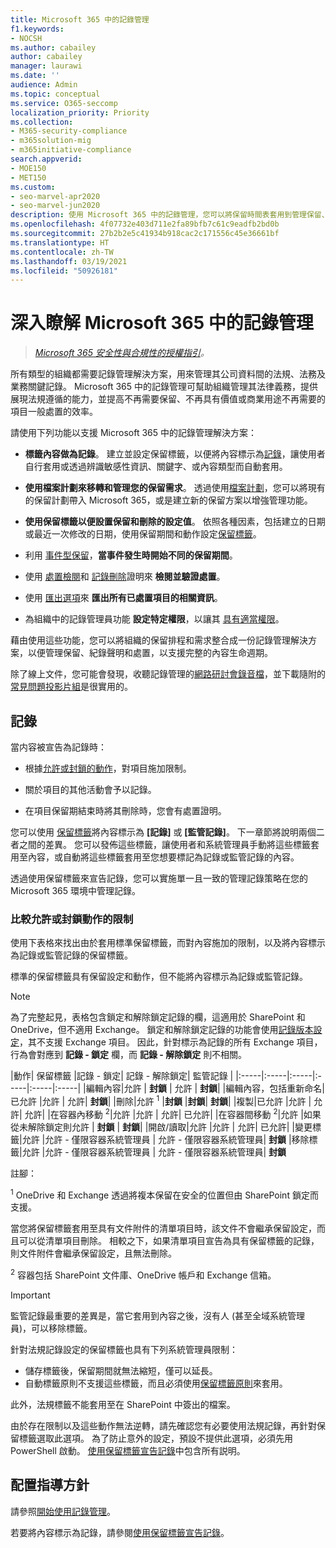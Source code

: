 ```yaml
---
title: Microsoft 365 中的記錄管理
f1.keywords:
- NOCSH
ms.author: cabailey
author: cabailey
manager: laurawi
ms.date: ''
audience: Admin
ms.topic: conceptual
ms.service: O365-seccomp
localization_priority: Priority
ms.collection:
- M365-security-compliance
- m365solution-mig
- m365initiative-compliance
search.appverid:
- MOE150
- MET150
ms.custom:
- seo-marvel-apr2020
- seo-marvel-jun2020
description: 使用 Microsoft 365 中的記錄管理，您可以將保留時間表套用到管理保留、記錄聲明和處置的檔案計畫中。
ms.openlocfilehash: 4f07732e403d711e2fa89bfb7c61c9eadfb2bd0b
ms.sourcegitcommit: 27b2b2e5c41934b918cac2c171556c45e36661bf
ms.translationtype: HT
ms.contentlocale: zh-TW
ms.lasthandoff: 03/19/2021
ms.locfileid: "50926181"
---
```

# <a name="learn-about-records-management-in-microsoft-365"></a>深入瞭解 Microsoft 365 中的記錄管理

>*[Microsoft 365 安全性與合規性的授權指引](/office365/servicedescriptions/microsoft-365-service-descriptions/microsoft-365-tenantlevel-services-licensing-guidance/microsoft-365-security-compliance-licensing-guidance)。*

所有類型的組織都需要記錄管理解決方案，用來管理其公司資料間的法規、法務及業務關鍵記錄。 Microsoft 365 中的記錄管理可幫助組織管理其法律義務，提供展現法規遵循的能力，並提高不再需要保留、不再具有價值或商業用途不再需要的項目一般處置的效率。

請使用下列功能以支援 Microsoft 365 中的記錄管理解決方案：

- **標籤內容做為記錄**。 建立並設定保留標籤，以便將內容標示為[記錄](#records)，讓使用者自行套用或透過辨識敏感性資訊、關鍵字、或內容類型而自動套用。

- **使用檔案計劃來移轉和管理您的保留需求**。 透過使用[檔案計劃](file-plan-manager.md)，您可以將現有的保留計劃帶入 Microsoft 365，或是建立新的保留方案以增強管理功能。

- **使用保留標籤以便設置保留和刪除的設定值**。 依照各種因素，包括建立的日期或最近一次修改的日期，使用保留期間和動作設定[保留標籤](retention.md#retention-labels)。

- 利用 [事件型保留](event-driven-retention.md)，**當事件發生時開始不同的保留期間**。

- 使用 [處置檢閱](disposition.md#disposition-reviews)和 [記錄刪除](disposition.md#disposition-of-records)證明來 **檢閱並驗證處置**。

- 使用 [匯出選項](disposition.md#filter-and-export-the-views)來 **匯出所有已處置項目的相關資訊**。

- 為組織中的記錄管理員功能 **設定特定權限**，以讓其 [具有適當權限](../security/office-365-security/permissions-in-the-security-and-compliance-center.md)。

藉由使用這些功能，您可以將組織的保留排程和需求整合成一份記錄管理解決方案，以便管理保留、紀錄聲明和處置，以支援完整的內容生命週期。

除了線上文件，您可能會發現，收聽記錄管理的[網路研討會錄音檔](https://aka.ms/MIPC/Video-RecordsManagementWebinar)，並下載隨附的[常見問題投影片組](https://aka.ms/MIPC/Blog-RecordsManagementWebinar)是很實用的。

## <a name="records"></a>記錄

當内容被宣告為記錄時：

- 根據[允許或封鎖的動作](#compare-restrictions-for-what-actions-are-allowed-or-blocked)，對項目施加限制。

- 關於項目的其他活動會予以記錄。

- 在項目保留期結束時將其刪除時，您會有處置證明。

您可以使用 [保留標籤](retention.md#retention-labels)將內容標示為 **[記錄]** 或 **[監管記錄]**。 下一章節將說明兩個二者之間的差異。 您可以發佈這些標籤，讓使用者和系統管理員手動將這些標籤套用至內容，或自動將這些標籤套用至您想要標記為記錄或監管記錄的內容。

透過使用保留標籤來宣告記錄，您可以實施單一且一致的管理記錄策略在您的 Microsoft 365 環境中管理記錄。

### <a name="compare-restrictions-for-what-actions-are-allowed-or-blocked"></a>比較允許或封鎖動作的限制

使用下表格來找出由於套用標準保留標籤，而對內容施加的限制，以及將內容標示為記錄或監管記錄的保留標籤。 

標準的保留標籤具有保留設定和動作，但不能將內容標示為記錄或監管記錄。

>[!NOTE] 
> 為了完整起見，表格包含鎖定和解除鎖定記錄的欄，這適用於 SharePoint 和 OneDrive，但不適用 Exchange。 鎖定和解除鎖定記錄的功能會使用[記錄版本設定](record-versioning.md)，其不支援 Exchange 項目。 因此，針對標示為記錄的所有 Exchange 項目，行為會對應到 **記錄 - 鎖定** 欄，而 **記錄 - 解除鎖定** 則不相關。


|動作| 保留標籤 |記錄 - 鎖定| 記錄 - 解除鎖定| 監管記錄 |
|:-----|:-----|:-----|:-----|:-----|:-----|
|編輯內容|允許 | **封鎖** | 允許 | **封鎖**|
|編輯內容，包括重新命名|已允許 |允許 | 允許| **封鎖**|
|刪除|允許 <sup>1</sup> |**封鎖** |**封鎖**| **封鎖**|
|複製|已允許 |允許 | 允許| 允許|
|在容器內移動 <sup>2</sup>|允許 |允許 | 允許| 已允許|
|在容器間移動 <sup>2</sup>|允許 |如果從未解除鎖定則允許 | **封鎖** | **封鎖**|
|開啟/讀取|允許 |允許 | 允許| 已允許|
|變更標籤|允許 |允許 - 僅限容器系統管理員 | 允許 - 僅限容器系統管理員| **封鎖**
|移除標籤|允許 |允許 - 僅限容器系統管理員 | 允許 - 僅限容器系統管理員| **封鎖**

註腳：

<sup>1</sup> OneDrive 和 Exchange 透過將複本保留在安全的位置但由 SharePoint 鎖定而支援。

當您將保留標籤套用至具有文件附件的清單項目時，該文件不會繼承保留設定，而且可以從清單項目刪除。 相較之下，如果清單項目宣告為具有保留標籤的記錄，則文件附件會繼承保留設定，且無法刪除。 

<sup>2</sup> 容器包括 SharePoint 文件庫、OneDrive 帳戶和 Exchange 信箱。

>[!IMPORTANT] 
> 監管記錄最重要的差異是，當它套用到內容之後，沒有人 (甚至全域系統管理員)，可以移除標籤。 
>
> 針對法規記錄設定的保留標籤也具有下列系統管理員限制：
> - 儲存標籤後，保留期間就無法縮短，僅可以延長。
> - 自動標籤原則不支援這些標籤，而且必須使用[保留標籤原則](create-apply-retention-labels.md)來套用。 
>
> 此外，法規標籤不能套用至在 SharePoint 中簽出的檔案。
> 
> 由於存在限制以及這些動作無法逆轉，請先確認您有必要使用法規記錄，再針對保留標籤選取此選項。 為了防止意外的設定，預設不提供此選項，必須先用 PowerShell 啟動。 [使用保留標籤宣告記錄](declare-records.md)中包含所有説明。

## <a name="configuration-guidance"></a>配置指導方針

請參照[開始使用記錄管理](get-started-with-records-management.md)。

若要將內容標示為記錄，請參閱[使用保留標籤宣告記錄](declare-records.md)。